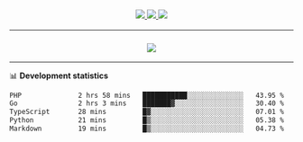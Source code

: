 <h3 align="center">
  <a href="https://github.com/hwalker928">
      <img src="https://img.shields.io/github/followers/hwalker928?label=Followers&style=for-the-badge&color=lightblue">
  </a>
  <a href="https://harryw.link/discord" alt="Discord">
      <img src="https://img.shields.io/discord/738451951758606336?label=discord&style=for-the-badge&color=lightblue"/>
  </a>
  <a href="https://harryw.link/sparked" alt="Sparked Host">
      <img src="https://img.shields.io/static/v1?label=Sponsor&message=Sparked%20Host&color=yellow&style=for-the-badge"/>
  </a>
</h3>

<hr>


<h3 align="center">
  <a href="https://github.com/hwalker928">
      <img src="https://github-profile-trophy.vercel.app/?username=hwalker928&no-bg=true&no-frame=true">
  </a>
</h3>


<hr>

📊 **Development statistics**

<!--START_SECTION:waka-->

```txt
PHP              2 hrs 58 mins   ███████████░░░░░░░░░░░░░░   43.95 %
Go               2 hrs 3 mins    ███████▓░░░░░░░░░░░░░░░░░   30.40 %
TypeScript       28 mins         █▓░░░░░░░░░░░░░░░░░░░░░░░   07.01 %
Python           21 mins         █▒░░░░░░░░░░░░░░░░░░░░░░░   05.38 %
Markdown         19 mins         █▒░░░░░░░░░░░░░░░░░░░░░░░   04.73 %
```

<!--END_SECTION:waka-->
